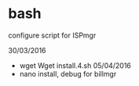 # bash
configure script for ISPmgr

30/03/2016
- wget Wget install.4.sh
05/04/2016
- nano install, debug for billmgr
